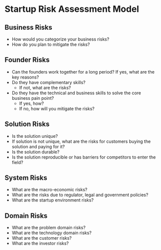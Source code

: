 # Startup Risk Assessment Model
## Business Risks
- How would you categorize your business risks?
- How do you plan to mitigate the risks?  
## Founder Risks
- Can the founders work together for a long period? If yes, what are the key reasons?
- Do they have complementary skills?
  - If not, what are the risks?
- Do they have the technical and business skills to solve the core business pain point?
  - If yes, how?
  - If no, how will you mitigate the risks?
## Solution Risks
- Is the solution unique?
- If solution is not unique, what are the risks for customers buying the solution and paying for it?
- Is the solution durable?
- Is the solution reproducible or has barriers for competitors to enter the field?
## System Risks
- What are the macro-economic risks?
- What are the risks due to regulator, legal and government policies?
- What are the startup environment risks?  
## Domain Risks
- What are the problem domain risks?
- What are the technology domain risks?
- What are the customer risks?
- What are the investor risks?
 
